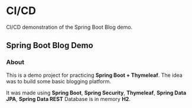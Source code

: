 # CI/CD

CI/CD demonstration of the Spring Boot Blog demo.

## Spring Boot Blog Demo

### About

This is a demo project for practicing **Spring Boot + Thymeleaf**. 
The idea was to build some basic blogging platform.

It was made using **Spring Boot**, **Spring Security**, **Thymeleaf**, **Spring Data JPA**, **Spring Data REST** 
Database is in memory **H2**.
